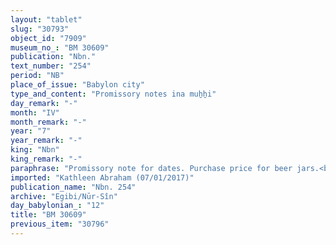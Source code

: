 ```yaml
---
layout: "tablet"
slug: "30793"
object_id: "7909"
museum_no_: "BM 30609"
publication: "Nbn."
text_number: "254"
period: "NB"
place_of_issue: "Babylon city"
type_and_content: "Promissory notes ina muẖẖi"
day_remark: "-"
month: "IV"
month_remark: "-"
year: "7"
year_remark: "-"
king: "Nbn"
king_remark: "-"
paraphrase: "Promissory note for dates. Purchase price for beer jars.<br /> <strong>B</strong> owes a broken amount of dates, the purchase price for 2 jars of old beer, to <strong>A</strong>. He should deliver them in Arahsamna (VIII) in Babylon. The place of delivery is further specified as follows: at the entrance to the depot (<em>bāb kalakki</em>) in <strong>A</strong>&rsquo;s house to a man (?) [the name of whom is broken off]. Witnesses<br /> &nbsp;<br /> &nbsp;<br /> <strong>A </strong>= Nab&ucirc;-ahhē-iddin/&Scaron;ulāya//Egibi; <strong>B </strong>= Nādinu/Nergal-ēṭir//Bābūtu"
imported: "Kathleen Abraham (07/01/2017)"
publication_name: "Nbn. 254"
archive: "Egibi/Nūr-Sîn"
day_babylonian_: "12"
title: "BM 30609"
previous_item: "30796"
---
```

